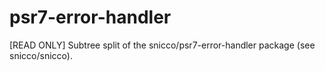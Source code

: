# psr7-error-handler
[READ ONLY] Subtree split of the snicco/psr7-error-handler package (see snicco/snicco).
